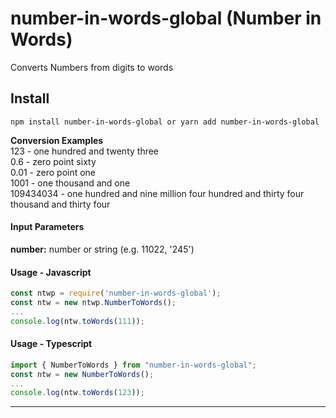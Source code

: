# number-in-words-global (Number in Words)
Converts Numbers from digits to words

## Install

```
npm install number-in-words-global or yarn add number-in-words-global
```

**Conversion Examples**  
123 - one hundred and twenty three  
0.6 - zero point sixty     
0.01 - zero point one     
1001 - one thousand and one     
109434034 - one hundred and nine million four hundred and thirty four thousand and thirty four

#### Input Parameters
**number:** number or string (e.g. 11022, '245')

#### Usage - Javascript
```javascript
const ntwp = require('number-in-words-global');
const ntw = new ntwp.NumberToWords();
...
console.log(ntw.toWords(111));
```

#### Usage - Typescript
```typescript
import { NumberToWords } from "number-in-words-global";
const ntw = new NumberToWords();
...
console.log(ntw.toWords(123));
```

---